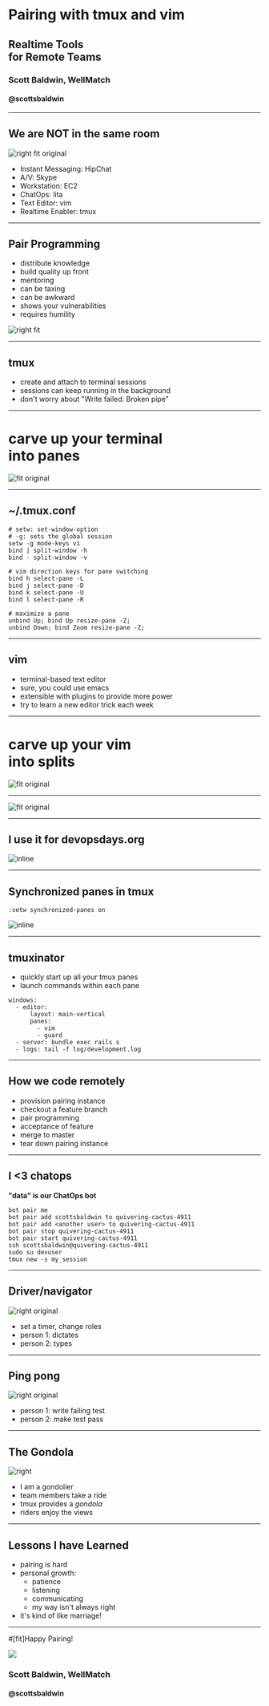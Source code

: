 # Pairing with tmux and vim
## Realtime Tools<br/>for Remote Teams
### Scott Baldwin, WellMatch
#### @scottsbaldwin

---

## We are NOT in the same room

![right fit original](img/wellmatch_engineers.png)

- Instant Messaging: HipChat
- A/V: Skype
- Workstation: EC2
- ChatOps: lita
- Text Editor: vim
- Realtime Enabler: tmux

---

## Pair Programming

- distribute knowledge
- build quality up front
- mentoring
- can be taxing
- can be awkward
- shows your vulnerabilities
- requires humility

![right fit](img/curtis_scott.jpg)

---

## tmux

- create and attach to terminal sessions
- sessions can keep running in the background
- don't worry about "Write failed: Broken pipe"

---

# carve up your terminal<br/>into panes

![fit original](img/layout_01.png)

---

## ~/.tmux.conf

```
# setw: set-window-option
# -g: sets the global session
setw -g mode-keys vi
bind | split-window -h
bind - split-window -v

# vim direction keys for pane switching
bind h select-pane -L
bind j select-pane -D
bind k select-pane -U
bind l select-pane -R

# maximize a pane
unbind Up; bind Up resize-pane -Z;
unbind Down; bind Zoom resize-pane -Z;

```

---

## vim

- terminal-based text editor
- sure, you could use emacs
- extensible with plugins to provide more power
- try to learn a new editor trick each week

---

# carve up your vim<br/>into splits

![fit original](img/splits.png)

---

![fit original](img/splits_and_panes.png)

---

## I use it for devopsdays.org

![inline](img/devops_session.png)

---

## Synchronized panes in tmux

`:setw synchronized-panes on`

![inline](img/sync_panes.png)

---

## tmuxinator

- quickly start up all your tmux panes
- launch commands within each pane

```
windows:
  - editor:
      layout: main-vertical
      panes:
        - vim
        - guard
  - server: bundle exec rails s
  - logs: tail -f log/development.log
```

---

## How we code remotely

- provision pairing instance
- checkout a feature branch
- pair programming
- acceptance of feature
- merge to master
- tear down pairing instance

---

## I <3 chatops

**"data" is our ChatOps bot**

```
bot pair me
bot pair add scottsbaldwin to quivering-cactus-4911
bot pair add <another user> to quivering-cactus-4911
bot pair stop quivering-cactus-4911
bot pair start quivering-cactus-4911
ssh scottsbaldwin@quivering-cactus-4911
sudo su devuser
tmux new -s my_session
```

---

## Driver/navigator

![right original](img/timer.png)

- set a timer, change roles
- person 1: dictates
- person 2: types

---

## Ping pong

![right original](img/pong.jpg)

- person 1: write failing test
- person 2: make test pass


---

## The Gondola

![right](img/gondolier.jpg)

- I am a gondolier
- team members take a ride
- tmux provides a _gondola_
- riders enjoy the views



---

## Lessons I have Learned

- pairing is hard
- personal growth:
  - patience
  - listening
  - communicating
  - my way isn't always right
- it's kind of like marriage!

---

#[fit]Happy Pairing!

![](img/pear.jpg)

### Scott Baldwin, WellMatch
#### @scottsbaldwin

